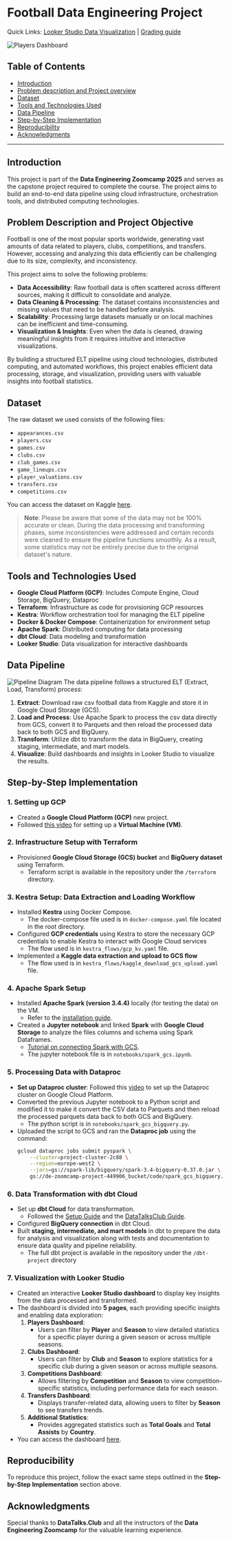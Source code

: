 # Football Data Engineering Project

Quick Links: [Looker Studio Data Visualization](https://lookerstudio.google.com/reporting/70c08dd6-9771-41d6-a549-ab60b1409b00) | [Grading guide](https://github.com/AbdelaliEch/final_project/blob/main/grading_guide.md)

![Players Dashboard](https://github.com/AbdelaliEch/final_project/blob/main/images/Players%20Dashboard.jpg)

## Table of Contents
- [Introduction](#introduction)
- [Problem description and Project overview](#problem-description-and-project-objective)
- [Dataset](#dataset)
- [Tools and Technologies Used](#tools-and-technologies-used)
- [Data Pipeline](#data-pipeline)
- [Step-by-Step Implementation](#step-by-step-implementation)
- [Reproducibility](#reproducibility)
- [Acknowledgments](#acknowledgments)

---

## Introduction
This project is part of the **Data Engineering Zoomcamp 2025** and serves as the capstone project required to complete the course. The project aims to build an end-to-end data pipeline using cloud infrastructure, orchestration tools, and distributed computing technologies.

## Problem Description and Project Objective
Football is one of the most popular sports worldwide, generating vast amounts of data related to players, clubs, competitions, and transfers. However, accessing and analyzing this data efficiently can be challenging due to its size, complexity, and inconsistency.  

This project aims to solve the following problems:  
- **Data Accessibility**: Raw football data is often scattered across different sources, making it difficult to consolidate and analyze.  
- **Data Cleaning & Processing**: The dataset contains inconsistencies and missing values that need to be handled before analysis.  
- **Scalability**: Processing large datasets manually or on local machines can be inefficient and time-consuming.  
- **Visualization & Insights**: Even when the data is cleaned, drawing meaningful insights from it requires intuitive and interactive visualizations.  

By building a structured ELT pipeline using cloud technologies, distributed computing, and automated workflows, this project enables efficient data processing, storage, and visualization, providing users with valuable insights into football statistics.  

## Dataset
The raw dataset we used consists of the following files:
- `appearances.csv`
- `players.csv`
- `games.csv`
- `clubs.csv`
- `club_games.csv`
- `game_lineups.csv`
- `player_valuations.csv`
- `transfers.csv`
- `competitions.csv`  

You can access the dataset on Kaggle [here](https://www.kaggle.com/datasets/davidcariboo/player-scores).  
> **Note**: Please be aware that some of the data may not be 100% accurate or clean. During the data processing and transforming phases, some inconsistencies were addressed and certain records were cleaned to ensure the pipeline functions smoothly. As a result, some statistics may not be entirely precise due to the original dataset's nature.

## Tools and Technologies Used
- **Google Cloud Platform (GCP)**: Includes Compute Engine, Cloud Storage, BigQuery, Dataproc
- **Terraform**: Infrastructure as code for provisioning GCP resources
- **Kestra**: Workflow orchestration tool for managing the ELT pipeline
- **Docker & Docker Compose**: Containerization for environment setup
- **Apache Spark**: Distributed computing for data processing
- **dbt Cloud**: Data modeling and transformation
- **Looker Studio**: Data visualization for interactive dashboards

## Data Pipeline
![Pipeline Diagram](https://github.com/AbdelaliEch/final_project/blob/main/images/Pipeline%20diagram.png)
The data pipeline follows a structured ELT (Extract, Load, Transform) process:
1. **Extract**: Download raw csv football data from Kaggle and store it in Google Cloud Storage (GCS).
2. **Load and Process**: Use Apache Spark to process the csv data directly from GCS, convert it to Parquets and then reload the processed data back to both GCS and BigQuery.
3. **Transform**: Utilize dbt to transform the data in BigQuery, creating staging, intermediate, and mart models.
4. **Visualize**: Build dashboards and insights in Looker Studio to visualize the results.

## Step-by-Step Implementation
### 1. Setting up GCP
- Created a **Google Cloud Platform (GCP)** new project.
- Followed [this video](https://youtu.be/ae-CV2KfoN0?si=jq2KO6LgsO2F_D_v) for setting up a **Virtual Machine (VM)**.

### 2. Infrastructure Setup with Terraform
- Provisioned **Google Cloud Storage (GCS) bucket** and **BigQuery dataset** using Terraform.
  - Terraform script is available in the repository under the `/terraform` directory.

### 3. Kestra Setup: Data Extraction and Loading Workflow
- Installed **Kestra** using Docker Compose.
  - The docker-compose file used is in `docker-compose.yaml` file located in the root directory.
- Configured **GCP credentials** using Kestra to store the necessary GCP credentials to enable Kestra to interact with Google Cloud services
  - The flow used is in `kestra_flows/gcp_kv.yaml` file.
- Implemented a **Kaggle data extraction and upload to GCS flow**
  - The flow used is in `kestra_flows/kaggle_download_gcs_upload.yaml` file.

### 4. Apache Spark Setup
- Installed **Apache Spark (version 3.4.4)** locally (for testing the data) on the VM.
  - Refer to the [installation guide](https://youtu.be/hqUbB9c8sKg?si=coujzlSGM3fRzqKz).
- Created a **Jupyter notebook** and linked **Spark** with **Google Cloud Storage** to analyze the files columns and schema using Spark Dataframes.
  - [Tutorial on connecting Spark with GCS](https://youtu.be/Yyz293hBVcQ?si=ei5qu9n9NXTVTf2n).
  - The jupyter notebook file is in `notebooks/spark_gcs.ipynb`.

### 5. Processing Data with Dataproc
- **Set up Dataproc cluster**: Followed this [video](https://youtu.be/osAiAYahvh8?si=QDfmIj-xN3DZD7Yd) to set up the Dataproc cluster on Google Cloud Platform.
- Converted the previous Jupyter notebook to a Python script and modified it to make it convert the CSV data to Parquets and then reload the processed parquets data back to both GCS and BigQuery.
  - The python script is in `notebooks/spark_gcs_bigquery.py`.
- Uploaded the script to GCS and ran the **Dataproc job** using the command:
  ```bash
  gcloud dataproc jobs submit pyspark \
      --cluster=project-cluster-2c88 \
      --region=europe-west2 \
      --jars=gs://spark-lib/bigquery/spark-3.4-bigquery-0.37.0.jar \
      gs://de-zoomcamp-project-449906_bucket/code/spark_gcs_bigquery.py
  ```

### 6. Data Transformation with dbt Cloud
- Set up **dbt Cloud** for data transformation.
  - Followed the [Setup Guide](https://github.com/ManuelGuerra1987/data-engineering-zoomcamp-notes/tree/main/4_Analytics-Engineering) and the [DataTalksClub Guide](https://github.com/DataTalksClub/data-engineering-zoomcamp/blob/main/04-analytics-engineering/dbt_cloud_setup.md).
- Configured **BigQuery connection** in dbt Cloud.
- Built **staging, intermediate, and mart models** in dbt to prepare the data for analysis and visualization along with tests and documentation to ensure data quality and pipeline reliability.
  - The full dbt project is available in the repository under the `/dbt-project` directory

 
### 7. Visualization with Looker Studio
- Created an interactive **Looker Studio dashboard** to display key insights from the data processed and transformed.
- The dashboard is divided into **5 pages**, each providing specific insights and enabling data exploration:
  1. **Players Dashboard**:
     - Users can filter by **Player** and **Season** to view detailed statistics for a specific player during a given season or across multiple seasons.
  2. **Clubs Dashboard**:
     - Users can filter by **Club** and **Season** to explore statistics for a specific club during a given season or across multiple seasons.
  4. **Competitions Dashboard**:
     - Allows filtering by **Competition** and **Season** to view competition-specific statistics, including performance data for each season.
  6. **Transfers Dashboard**:
     - Displays transfer-related data, allowing users to filter by **Season** to see transfers trends.
  7. **Additional Statistics**:
     - Provides aggregated statistics such as **Total Goals** and **Total Assists** by **Country**. 
- You can access the dashboard [here](https://lookerstudio.google.com/reporting/70c08dd6-9771-41d6-a549-ab60b1409b00).

## Reproducibility
To reproduce this project, follow the exact same steps outlined in the **Step-by-Step Implementation** section above.

## Acknowledgments
Special thanks to **DataTalks.Club** and all the instructors of the **Data Engineering Zoomcamp** for the valuable learning experience.
